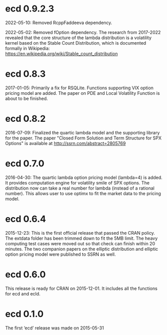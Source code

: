 # ecd 0.9.2.3

2022-05-10: Removed RcppFaddeeva dependency.

2022-05-02: Removed fOption dependency. The research from 2017-2022 revealed that the core structure of the lambda distribution is a volatility kernel based on the Stable Count Distribution, which is documented formally in Wikipedia:
https://en.wikipedia.org/wiki/Stable_count_distribution

# ecd 0.8.3

2017-01-05: Primarily a fix for RSQLite. Functions supporting VIX option pricing model are added.
The paper on PDE and Local Volatility Function is about to be finished.

# ecd 0.8.2

2016-07-09: Finalized the quartic lambda model and the supporting library for the paper.
The paper "Closed Form Solution and Term Structure for SPX Options"
is available at http://ssrn.com/abstract=2805769
 
# ecd 0.7.0

2016-04-30: The quartic lambda option pricing model (lambda=4) is added. 
It provides computation engine for volatility smile of SPX options. 
The distribution now can take a real number for lambda (instead of a rational number).
This allows user to use optimx to fit the market data to the pricing model.

# ecd 0.6.4

2015-12-23: This is the first official release that passed the CRAN policy.
The extdata folder has been trimmed down to fit the 5MB limit.
The heavy computing test cases were moved out so that check can finish within 20 minutes.
The two companion papers on the elliptic distribution and elliptic option pricing model
were published to SSRN as well.

# ecd 0.6.0

This release is ready for CRAN on 2015-12-01. 
It includes all the functions for ecd and ecld.

# ecd 0.1.0 

The first ‘ecd’ release was made on 2015-05-31




